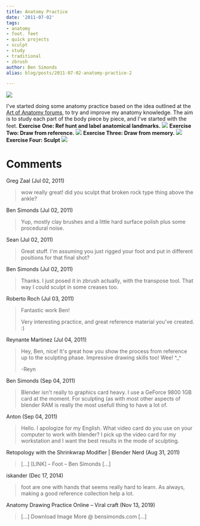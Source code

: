 ```yaml
---
title: Anatomy Practice
date: '2011-07-02'
tags:
- anatomy
- foot. feet
- quick projects
- sculpt
- study
- traditional
- zbrush
author: Ben Simonds
alias: blog/posts/2011-07-02-anatomy-practice-2

---
```


[![](/images/old/anatomyhour1_4foot1.jpg)](http://bensimonds.com/2011/07/02/anatomy-practice-2/)[ ](/images/old/anatomyhour1_4foot.jpg)

I've started doing some anatomy practice based on the idea outlined at the [Art of Anatomy forums](http://www.theartofanatomy.com/), to try and improve my anatomy knowledge. The aim is to study each part of the body piece by piece, and I've started with the feet. **Exercise** **One: Ref hunt and label anatomical landmarks.** [![](/images/old/anatomyhour1_1s.jpg)](/images/old/anatomyhour1_1s.jpg) **Exercise Two: Draw from reference.** [![](/images/old/anatomyhour1_2.jpg)](/images/old/anatomyhour1_2.jpg) **Exercise Three: Draw from memory.** [![](/images/old/anatomyhour1_31.jpg)](/images/old/anatomyhour1_31.jpg) **Exercise Four: Sculpt** [![](/images/old/anatomyhour1_41.jpg)](/images/old/anatomyhour1_41.jpg)





# Comments


Greg Zaal (Jul 02, 2011)
> wow really great! did you sculpt that broken rock type thing above the ankle?

Ben Simonds (Jul 02, 2011)
> Yup, mostly clay brushes and a little hard surface polish plus some procedural noise.

Sean (Jul 02, 2011)
> Great stuff.  I'm assuming you just rigged your foot and put in different positions for that final shot?

Ben Simonds (Jul 02, 2011)
> Thanks. I just posed it in zbrush actually, with the transpose tool. That way I could sculpt in some creases too.

Roberto Roch (Jul 03, 2011)
> Fantastic work Ben! 
> 
> Very interesting practice, and great reference material you've created. :)

Reynante Martinez (Jul 04, 2011)
> Hey, Ben, nice! It's great how you show the process from reference up to the sculpting phase.  Impressive drawing skills too! Wee! ^_^
> 
> -Reyn

Ben Simonds (Sep 04, 2011)
> Blender isn't really to graphics card heavy. I use a GeForce 9800 1GB card at the moment. For sculpting (as with most other aspects of blender RAM is really the most usefull thing to have a lot of.

Anton (Sep 04, 2011)
> Hello. I apologize for my English. What video card do you use on your computer to work with blender? I pick up the video card for my workstation and I want the best results in the mode of sculpting.

Retopology with the Shrinkwrap Modifier | Blender Nerd (Aug 31, 2011)
> [...] [LINK] &#8211; Foot &#8211; Ben Simonds [...]

iskander (Dec 17, 2014)
> foot are one with hands that seems really hard to learn. As always, making a good reference collection help a lot.

Anatomy Drawing Practice Online &#8211; Viral craft (Nov 13, 2019)
> [&#8230;] Download Image  More @ bensimonds.com [&#8230;]
